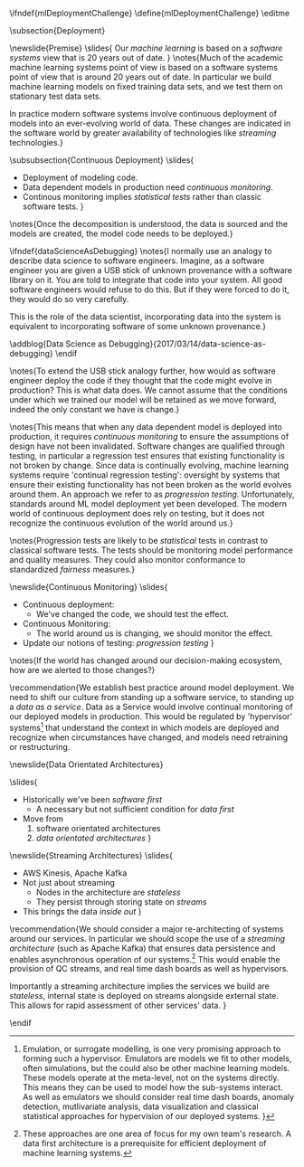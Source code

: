 \ifndef{mlDeploymentChallenge}
\define{mlDeploymentChallenge}
\editme

\subsection{Deployment}

\newslide{Premise}
\slides{
Our *machine learning* is based on a *software systems* view that is 20 years out of date.
}
\notes{Much of the academic machine learning systems point of view is based on a software systems point of view that is around 20 years out of date. In particular we build machine learning models on fixed training data sets, and we test them on stationary test data sets. 

In practice modern software systems involve continuous deployment of models into an ever-evolving world of data. These changes are indicated in the software world by greater availability of technologies like *streaming* technologies.}

\subsubsection{Continuous Deployment}
\slides{
* Deployment of modeling code.
* Data dependent models in production need *continuous monitoring*.
* Continous monitoring implies *statistical tests* rather than classic software tests.
}

\notes{Once the decomposition is understood, the data is sourced and the models
are created, the model code needs to be deployed.}

\ifndef{dataScienceAsDebugging}
\notes{I normally use an analogy to describe data science to software engineers. Imagine, as a software engineer you are given a USB stick of unknown provenance with a software library on it. You are told to integrate that code into your system. All good software engineers would refuse to do this. But if they were forced to do it, they would do so very carefully.

This is the role of the data scientist, incorporating data into the system is equivalent to incorporating software of some unknown provenance.}

\addblog{Data Science as Debugging}{2017/03/14/data-science-as-debugging}
\endif

\notes{To extend the USB stick analogy further, how would as software engineer deploy the code if they thought that the code might evolve in production? This is what
data does. We cannot assume that the conditions under which we trained
our model will be retained as we move forward, indeed the only constant
we have is change.}

\notes{This means that when any data dependent model is deployed into
production, it requires *continuous monitoring* to ensure the
assumptions of design have not been invalidated. Software changes are
qualified through testing, in particular a regression test ensures that
existing functionality is not broken by change. Since data is
continually evolving, machine learning systems require 'continual
regression testing': oversight by systems that ensure their existing
functionality has not been broken as the world evolves around them. An
approach we refer to as *progression testing*. Unfortunately, standards
around ML model deployment yet been developed. The modern world of
continuous deployment does rely on testing, but it does not recognize
the continuous evolution of the world around us.}

\notes{Progression tests are likely to be *statistical* tests in contrast to classical software tests. The tests should be monitoring model performance and quality measures. They could also monitor conformance to standardized *fairness* measures.}

\newslide{Continuous Monitoring}
\slides{
* Continuous deployment:
    * We've changed the code, we should test the effect.
* Continuous Monitoring:
    * The world around us is changing, we should monitor the effect.
* Update our notions of testing: *progression testing*
}

\notes{If the world has changed around our decision-making ecosystem, how are we alerted to those changes?}

\recommendation{We establish best practice around model deployment.
We need to shift our culture from standing up a software service, to
standing up a *data as a service*. Data as a Service would involve
continual monitoring of our deployed models in production. This would be
regulated by 'hypervisor' systems[^emulation] that understand the context in
which models are deployed and recognize when circumstances have changed,
and models need retraining or restructuring.

[^emulation]: Emulation, or surrogate modelling, is one very promising approach to forming such a hypervisor. Emulators are models we fit to other models, often simulations, but the could also be other machine learning models. These models operate at the meta-level, not on the systems directly. This means they can be used to model how the sub-systems interact. As well as emulators we should consider real time dash boards, anomaly detection, mutlivariate analysis, data visualization and classical statistical approaches for hypervision of our deployed systems.
}

\newslide{Data Orientated Architectures}

\slides{
* Historically we've been *software first*
    * A necessary but not sufficient condition for *data first*
* Move from
    1. software orientated architectures
	2. *data orientated architectures*
}

\newslide{Streaming Architectures}
\slides{
* AWS Kinesis, Apache Kafka
* Not just about streaming
    * Nodes in the architecture are *stateless* 
	* They persist through storing state on *streams*
* This brings the data *inside out*
}

\recommendation{We should consider a major re-architecting of systems around our services. In particular we should scope the use of a *streaming architecture* (such as Apache Kafka) that ensures data persistence and enables asynchronous operation of our systems.[^data-orientated-architecture] This would enable the provision of QC streams, and real time dash boards as well as hypervisors.

[^data-orientated-architecture]: These approaches are one area of focus for my own team's research. A data first architecture is a prerequisite for efficient deployment of machine learning systems.

Importantly a streaming architecture implies the services we build are
*stateless*, internal state is deployed on streams alongside external
state. This allows for rapid assessment of other services' data.
}

\endif
